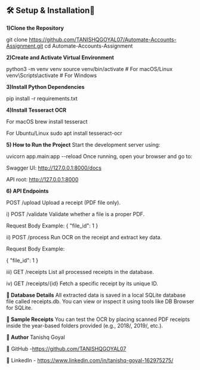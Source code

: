 

## 🛠️ Setup & Installation🚀

**1)Clone the Repository**

git clone https://github.com/TANISHQGOYAL07/Automate-Accounts-Assignment.git
cd Automate-Accounts-Assignment





**2)Create and Activate Virtual Environment**

python3 -m venv venv
source venv/bin/activate  # For macOS/Linux
venv\Scripts\activate   # For Windows






**3)Install Python Dependencies**

pip install -r requirements.txt





**4)Install Tesseract OCR**

For macOS
brew install tesseract

For Ubuntu/Linux
sudo apt install tesseract-ocr




**5) How to Run the Project**
Start the development server using:


uvicorn app.main:app --reload
Once running, open your browser and go to:

Swagger UI: http://127.0.0.1:8000/docs

API root: http://127.0.0.1:8000




**6) API Endpoints**


POST /upload
Upload a receipt (PDF file only).

i) POST /validate
Validate whether a file is a proper PDF.

Request Body Example:
{ "file_id": 1 }

ii) POST /process
Run OCR on the receipt and extract key data.

Request Body Example:

{ "file_id": 1 }

iii) GET /receipts
List all processed receipts in the database.

iv) GET /receipts/{id}
Fetch a specific receipt by its unique ID.


**💾 Database Details**
All extracted data is saved in a local SQLite database file called receipts.db. You can view or inspect it using tools like DB Browser for SQLite.


**🧪 Sample Receipts**
You can test the OCR by placing scanned PDF receipts inside the year-based folders provided (e.g., 2018/, 2019/, etc.).



**👤 Author**
Tanishq Goyal

🔗 GitHub -https://github.com/TANISHQGOYAL07

🔗 LinkedIn - https://www.linkedin.com/in/tanishq-goyal-162975275/



